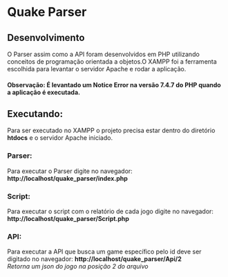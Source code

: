 <h1>Quake Parser</h1>

<h2>Desenvolvimento</h2>
O Parser assim como a API foram desenvolvidos em PHP utilizando conceitos de programação orientada a objetos.O XAMPP foi a ferramenta escolhida para levantar o servidor Apache e rodar a aplicação.

<h4>Observação:</h34>
É levantado um <b>Notice Error</b> na versão 7.4.7 do PHP quando a aplicação é executada.

<h2>Executando:</h2>
Para ser executado no XAMPP o projeto precisa estar dentro do diretório <b>htdocs</b> e o servidor Apache iniciado.

<h3>Parser:</h3>
Para executar o Parser digite no navegador:
<b>http://localhost/quake_parser/index.php</b>

<h3>Script:</h3>
Para executar o script com o relatório de cada jogo digite no navegador:
<b>http://localhost/quake_parser/Script.php</b>

<h3>API:</h3>
Para executar a API que busca um game específico pelo id deve ser digitado no navegador:
<b>http://localhost/quake_parser/Api/2</b><br>
<i>Retorna um json do jogo na posição 2 do arquivo</i>


